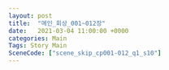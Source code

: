 ```yaml
---
layout: post
title:  "메인_회상_001~012장"
date:   2021-03-04 11:00:00 +0000
categories: Main
Tags: Story Main
SceneCode: ["scene_skip_cp001-012_q1_s10"]
---
```

